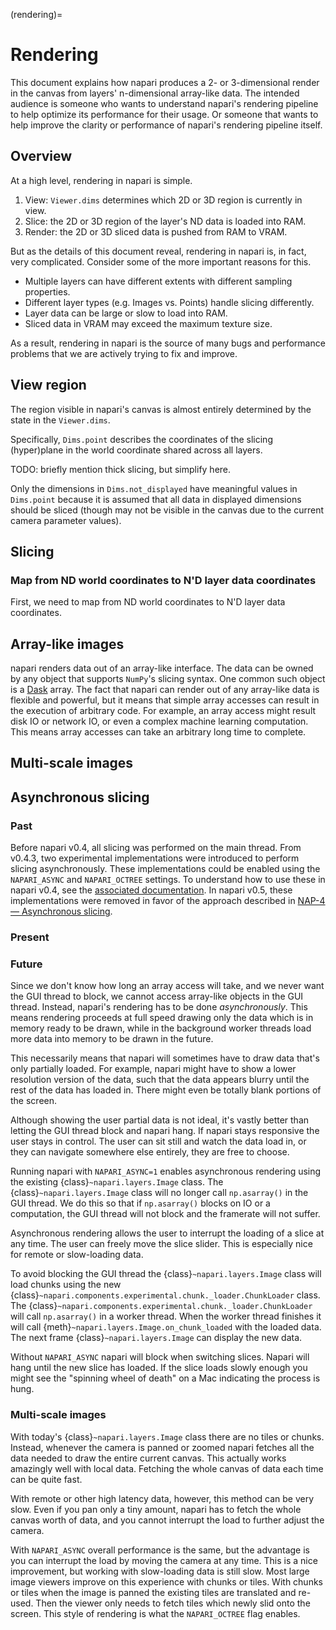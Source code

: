 (rendering)=

# Rendering

This document explains how napari produces a 2- or 3-dimensional render in
the canvas from layers' n-dimensional array-like data.
The intended audience is someone who wants to understand napari's rendering
pipeline to help optimize its performance for their usage.
Or someone that wants to help improve the clarity or performance of napari's
rendering pipeline itself.

## Overview

At a high level, rendering in napari is simple.

1. View: `Viewer.dims` determines which 2D or 3D region is currently in view.
2. Slice: the 2D or 3D region of the layer's ND data is loaded into RAM.
3. Render: the 2D or 3D sliced data is pushed from RAM to VRAM.

But as the details of this document reveal, rendering in napari is, in fact,
very complicated.
Consider some of the more important reasons for this.

- Multiple layers can have different extents with different sampling properties.
- Different layer types (e.g. Images vs. Points) handle slicing differently.
- Layer data can be large or slow to load into RAM.
- Sliced data in VRAM may exceed the maximum texture size.

As a result, rendering in napari is the source of many bugs and performance
problems that we are actively trying to fix and improve.

## View region

The region visible in napari's canvas is almost entirely determined by the state
in the `Viewer.dims`.

Specifically, `Dims.point` describes the coordinates of the slicing (hyper)plane
in the world coordinate shared across all layers.

TODO: briefly mention thick slicing, but simplify here.

Only the dimensions in `Dims.not_displayed` have meaningful values in `Dims.point`
because it is assumed that all data in displayed dimensions should be sliced
(though may not be visible in the canvas due to the current camera parameter values).


## Slicing

### Map from ND world coordinates to N'D layer data coordinates

First, we need to map from ND world coordinates to N'D layer data coordinates.


## Array-like images

napari renders data out of an array-like interface. The data can be owned
by any object that supports `NumPy`'s slicing syntax. One common such
object is a [Dask](https://www.dask.org/) array. The fact that napari can
render out of any array-like data is flexible and powerful, but it means
that simple array accesses can result in the execution of arbitrary code.
For example, an array access might result disk IO or network IO, or even a
complex machine learning computation. This means array accesses can take an
arbitrary long time to complete.


## Multi-scale images




## Asynchronous slicing

### Past

Before napari v0.4, all slicing was performed on the main thread.
From v0.4.3, two experimental implementations were introduced to perform slicing asynchronously.
These implementations could be enabled using the `NAPARI_ASYNC` and `NAPARI_OCTREE` settings.
To understand how to use these in napari v0.4, see the [associated documentation](https://napari.org/0.4.19/guides/rendering.html).
In napari v0.5, these implementations were removed in favor of the approach described in [NAP-4 — Asynchronous slicing](https://napari.org/dev/naps/4-async-slicing.html).


### Present


### Future

Since we don't know how long an array access will take, and we never want
the GUI thread to block, we cannot access array-like objects in the GUI
thread. Instead, napari's rendering has to be done _asynchronously_. This
means rendering proceeds at full speed drawing only the data which is in
memory ready to be drawn, while in the background worker threads load more
data into memory to be drawn in the future.

This necessarily means that napari will sometimes have to draw data that's
only partially loaded. For example, napari might have to show a lower
resolution version of the data, such that the data appears blurry until the
rest of the data has loaded in. There might even be totally blank portions
of the screen.

Although showing the user partial data is not ideal, it's vastly better
than letting the GUI thread block and napari hang. If napari stays
responsive the user stays in control. The user can sit still and watch the
data load in, or they can navigate somewhere else entirely, they are free
to choose.


Running napari with `NAPARI_ASYNC=1` enables asynchronous rendering using
the existing {class}`~napari.layers.Image` class. The
{class}`~napari.layers.Image` class will no longer call
`np.asarray()` in the GUI thread. We do this so that if `np.asarray()`
blocks on IO or a computation, the GUI thread will not block and the
framerate will not suffer.


Asynchronous rendering allows the user to interrupt the loading of a slice
at any time. The user can freely move the slice slider. This is especially
nice for remote or slow-loading data.

To avoid blocking the GUI thread the
{class}`~napari.layers.Image` class will load chunks using the
new {class}`~napari.components.experimental.chunk._loader.ChunkLoader`
class. The
{class}`~napari.components.experimental.chunk._loader.ChunkLoader` will
call `np.asarray()` in a worker thread. When the worker thread finishes
it will call {meth}`~napari.layers.Image.on_chunk_loaded` with
the loaded data. The next frame {class}`~napari.layers.Image`
can display the new data.

Without `NAPARI_ASYNC` napari will block when switching slices. Napari
will hang until the new slice has loaded. If the slice loads slowly enough
you might see the "spinning wheel of death" on a Mac indicating the process
is hung.

### Multi-scale images

With today's {class}`~napari.layers.Image` class there are no
tiles or chunks. Instead, whenever the camera is panned or zoomed napari
fetches all the data needed to draw the entire current canvas. This
actually works amazingly well with local data. Fetching the whole canvas of
data each time can be quite fast.

With remote or other high latency data, however, this method can be very
slow. Even if you pan only a tiny amount, napari has to fetch the whole
canvas worth of data, and you cannot interrupt the load to further adjust
the camera.

With `NAPARI_ASYNC` overall performance is the same, but the advantage is
you can interrupt the load by moving the camera at any time. This is a nice
improvement, but working with slow-loading data is still slow. Most large
image viewers improve on this experience with chunks or tiles. With chunks
or tiles when the image is panned the existing tiles are translated and
re-used. Then the viewer only needs to fetch tiles which newly slid onto
the screen. This style of rendering is what the `NAPARI_OCTREE` flag
enables.

